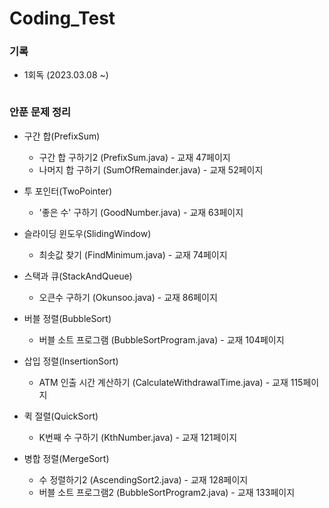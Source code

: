 # Coding_Test

### 기록

* 1회독 (2023.03.08 ~)
```
```
### 안푼 문제 정리

* 구간 합(PrefixSum)
  * 구간 합 구하기2 (PrefixSum.java) - 교재 47페이지
  * 나머지 합 구하기 (SumOfRemainder.java) - 교재 52페이지
  
* 투 포인터(TwoPointer)
  * '좋은 수' 구하기 (GoodNumber.java) - 교재 63페이지
  
* 슬라이딩 윈도우(SlidingWindow)
  * 최솟값 찾기 (FindMinimum.java) - 교재 74페이지
  
* 스택과 큐(StackAndQueue)
  * 오큰수 구하기 (Okunsoo.java) - 교재 86페이지
  
* 버블 정렬(BubbleSort)
  * 버블 소트 프로그램 (BubbleSortProgram.java) - 교재 104페이지
  
* 삽입 정렬(InsertionSort)
  * ATM 인출 시간 계산하기 (CalculateWithdrawalTime.java) - 교재 115페이지
  
* 퀵 절렬(QuickSort)
  * K번째 수 구하기 (KthNumber.java) - 교재 121페이지
  
* 병합 정렬(MergeSort)
  * 수 정렬하기2 (AscendingSort2.java) - 교재 128페이지
  * 버블 소트 프로그램2 (BubbleSortProgram2.java) - 교재 133페이지
